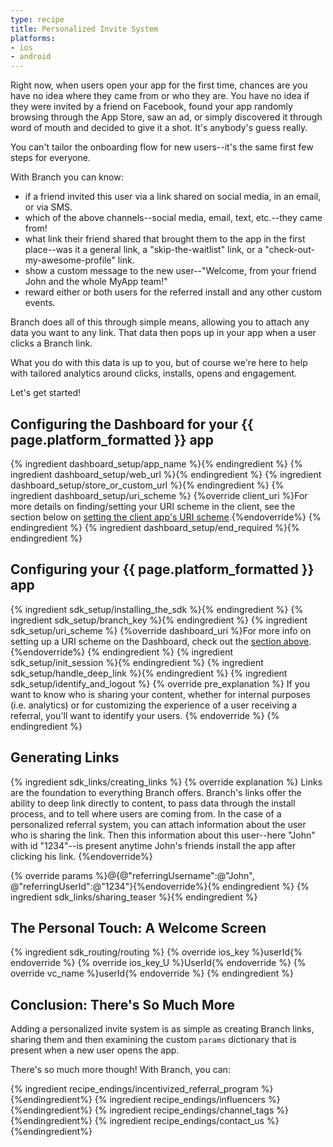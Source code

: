 ```yaml
---
type: recipe
title: Personalized Invite System
platforms:
- ios
- android
---
```


Right now, when users open your app for the first time, chances are you have no idea where they came from or who they are. You have no idea if they were invited by a friend on Facebook, found your app randomly browsing through the App Store, saw an ad, or simply discovered it through word of mouth and decided to give it a shot. It's anybody's guess really.

You can't tailor the onboarding flow for new users--it's the same first few steps for everyone.

With Branch you can know:

* if a friend invited this user via a link shared on social media, in an email, or via SMS.
* which of the above channels--social media, email, text, etc.--they came from!
* what link their friend shared that brought them to the app in the first place--was it a general link, a "skip-the-waitlist" link, or a "check-out-my-awesome-profile" link.
* show a custom message to the new user--"Welcome, from your friend John and the whole MyApp team!"
* reward either or both users for the referred install and any other custom events.

Branch does all of this through simple means, allowing you to attach any data you want to any link. That data then pops up in your app when a user clicks a Branch link. 

What you do with this data is up to you, but of course we're here to help with tailored analytics around clicks, installs, opens and engagement.

Let's get started!

## Configuring the Dashboard for your {{ page.platform_formatted }} app
{% ingredient dashboard_setup/app_name %}{% endingredient %}
{% ingredient dashboard_setup/web_url %}{% endingredient %}
{% ingredient dashboard_setup/store_or_custom_url %}{% endingredient %}
{% ingredient dashboard_setup/uri_scheme %}
  {%override client_uri %}For more details on finding/setting your URI scheme in the client,  see the section below on [setting the client app's URI scheme](/recipes/personalized_invite_system/{{page.platform}}/#uri-scheme-1).{%endoverride%}
{% endingredient %}
{% ingredient dashboard_setup/end_required %}{% endingredient %}
<!--- /Configuring the Dashboard-->


## Configuring your {{ page.platform_formatted }} app
{% ingredient sdk_setup/installing_the_sdk %}{% endingredient %}
{% ingredient sdk_setup/branch_key %}{% endingredient %}
{% ingredient sdk_setup/uri_scheme %}
  {%override dashboard_uri %}For more info on setting up a URI scheme on the Dashboard, check out the [section above](/recipes/personalized_invite_system/{{page.platform}}/#uri-scheme).{%endoverride%}
{% endingredient %}
{% ingredient sdk_setup/init_session %}{% endingredient %}
{% ingredient sdk_setup/handle_deep_link %}{% endingredient %}
{% ingredient sdk_setup/identify_and_logout %}
  {% override pre_explanation %}
If you want to know who is sharing your content, whether for internal purposes (i.e. analytics) or for customizing the experience of a user receiving a referral, you'll want to identify your users.
  {% endoverride %}
  {% endingredient %}
<!--- /Configuring the Client-->


## Generating Links

{% ingredient sdk_links/creating_links %}
  {% override explanation %}
  Links are the foundation to everything Branch offers. Branch's links offer the ability to deep link directly to content, to pass data through the install process, and to tell where users are coming from. In the case of a personalized referral system, you can attach information about the user who is sharing the link. Then this information about this user--here "John" with id "1234"--is present anytime John's friends install the app after clicking his link.
  {%endoverride%}

  {% override params %}@{@"referringUsername":@"John", @"referringUserId":@"1234"}{%endoverride%}{% endingredient %}
{% ingredient sdk_links/sharing_teaser %}{% endingredient %}


## The Personal Touch: A Welcome Screen
{% ingredient sdk_routing/routing %}
  {% override ios_key %}userId{% endoverride %}
  {% override ios_key_U %}UserId{% endoverride %}
  {% override vc_name %}userId{% endoverride %}
{% endingredient %}


## Conclusion: There's So Much More

Adding a personalized invite system is as simple as creating Branch links, sharing them and then examining the custom `params` dictionary that is present when a new user opens the app.

There's so much more though! With Branch, you can:

{% ingredient recipe_endings/incentivized_referral_program %}{%endingredient%}
{% ingredient recipe_endings/influencers %}{%endingredient%}
{% ingredient recipe_endings/channel_tags %}{%endingredient%}
{% ingredient recipe_endings/contact_us %}{%endingredient%}
